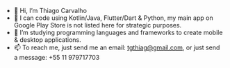 - 👋 Hi, I’m Thiago Carvalho
- 👀 I can code using Kotlin/Java, Flutter/Dart & Python, my main app on Google Play Store is not listed here for strategic purposes.
- 🌱 I’m studying programming languages and frameworks to create mobile & desktop applications.
- 📫 To reach me, just send me an email: tgthiag@gmail.com, or just send a message: +55 11 979717703

<!---
tgthiag/tgthiag is a ✨ special ✨ repository because its `README.md` (this file) appears on your GitHub profile.
You can click the Preview link to take a look at your changes.
--->
